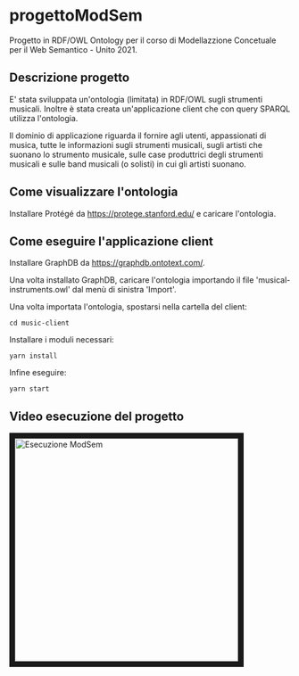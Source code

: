 # progettoModSem
Progetto in RDF/OWL Ontology per il corso di Modellazzione Concetuale per il Web Semantico - Unito 2021.

## Descrizione progetto

E' stata sviluppata un'ontologia (limitata) in RDF/OWL sugli strumenti musicali. Inoltre è stata creata un'applicazione client che con query SPARQL utilizza
l'ontologia. 

Il dominio di applicazione riguarda il fornire agli utenti, appassionati 
di musica, tutte le informazioni sugli strumenti musicali, sugli artisti 
che suonano lo strumento musicale, sulle case produttrici degli 
strumenti musicali e sulle band musicali (o solisti) in cui gli artisti 
suonano.

## Come visualizzare l'ontologia

Installare Protégé da https://protege.stanford.edu/ e caricare l'ontologia.

## Come eseguire l'applicazione client

Installare GraphDB da https://graphdb.ontotext.com/.

Una volta installato GraphDB, caricare l'ontologia importando il file 'musical-instruments.owl' dal menù di sinistra 'Import'.

Una volta importata l'ontologia, spostarsi nella cartella del client:
```
cd music-client
```

Installare i moduli necessari:
```
yarn install
```

Infine eseguire:
```
yarn start
```


## Video esecuzione del progetto

<a href="http://www.youtube.com/watch?feature=player_embedded&v=5g7Gs0sNL4U
" rel="noopener" target="_blank"><img src="http://img.youtube.com/vi/5g7Gs0sNL4U/0.jpg" 
alt="Esecuzione ModSem" width="400" border="10" /></a>
